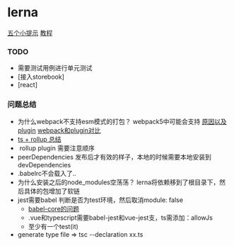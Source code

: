 # lerna 

[五个小提示](https://medium.com/shopback-engineering/5-tips-about-lerna-4186840093f2)
[教程](https://medium.com/hy-vee-engineering/creating-a-monorepo-with-lerna-yarn-workspaces-cf163908965d)

### TODO
- 需要测试用例进行单元测试
- [接入storebook]
- [react]



### 问题总结
- 为什么webpack不支持esm模式的打包？
    webpack5中可能会支持
    [原因以及plugin](https://paultavares.wordpress.com/2018/07/02/webpack-how-to-generate-an-es-module-bundle/)
    [webpack和plugin对比](https://medium.com/webpack/webpack-and-rollup-the-same-but-different-a41ad427058c)
- [ts + rollup 总结](https://hackernoon.com/building-and-publishing-a-module-with-typescript-and-rollup-js-faa778c85396)
-  rollup plugin 需要注意顺序
- peerDependencies 发布后才有效的样子，本地的时候需要本地安装到devDependencies
- .babelrc不会载入了..
- 为什么安装之后的node_modules空荡荡？ lerna将依赖移到了根目录下，然后具体的包增加了软链
- jest需要babel 判断是否为test环境，然后取消module: false
    - [babel-core的问题](https://github.com/facebook/jest/issues/4891#issuecomment-452335622)
    - .vue和typescript需要babel-jest和vue-jest支，ts需添加：allowJs
    - 至少有一个test(it)
- generate type file => tsc --declaration xx.ts

